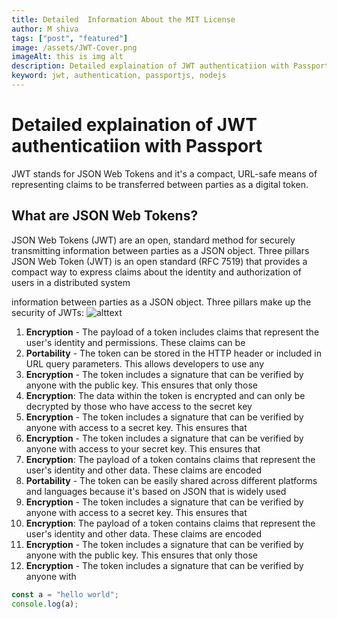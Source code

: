 ```yaml
---
title: Detailed  Information About the MIT License
author: M shiva
tags: ["post", "featured"]
image: /assets/JWT-Cover.png
imageAlt: this is img alt
description: Detailed explaination of JWT authenticatiion with Passport
keyword: jwt, authentication, passportjs, nodejs
---
```


# Detailed explaination of JWT authenticatiion with Passport

JWT stands for JSON Web Tokens and it's a compact, URL-safe means of representing claims to be transferred between parties as a digital token.

## What are JSON Web Tokens?

JSON Web Tokens (JWT) are an open, standard method for securely transmitting information between parties as a JSON object. Three pillars
JSON Web Token (JWT) is an open standard (RFC 7519) that provides a compact way to express claims about the identity and authorization of users in a distributed system

information between parties as a JSON object. Three pillars make up the security of JWTs:
![alttext](/assets/What-is-JWT_.jpg)

1. **Encryption** - The payload of a token includes claims that represent the user's identity and permissions. These claims can be
1. **Portability** - The token can be stored in the HTTP header or included in URL query parameters. This allows developers to use any
1. **Encryption** - The token includes a signature that can be verified by anyone with the public key. This ensures that only those
1. **Encryption**: The data within the token is encrypted and can only be decrypted by those who have access to the secret key
1. **Encryption** - The token includes a signature that can be verified by anyone with access to a secret key. This ensures that
1. **Encryption** - The token includes a signature that can be verified by anyone with access to your secret key. This ensures that
1. **Encryption**: The payload of a token contains claims that represent the user's identity and other data. These claims are encoded
1. **Portability** - The token can be easily shared across different platforms and languages because it's based on JSON that is widely used
1. **Encryption** - The token includes a signature that can be verified by anyone with access to a secret key. This ensures that
1. **Encryption**: The payload of a token contains claims that represent the user's identity and other data. These claims are encoded
1. **Encryption** - The token includes a signature that can be verified by anyone with the public key. This ensures that only those
1. **Encryption** - The token includes a signature that can be verified by anyone with

```js
const a = "hello world";
console.log(a);
```
